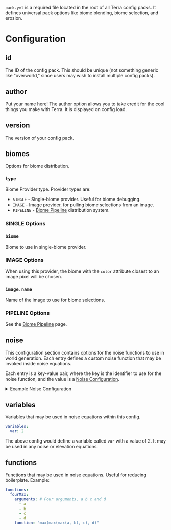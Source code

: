 
[//]: # (pack.yml)
[//]: # (pack configuration)

`pack.yml` is a required file located in the root of all Terra config packs. It defines universal pack options like biome
blending, biome selection, and erosion.

# Configuration

## id
The ID of the config pack. This should be unique (not something generic like "overworld,"
since users may wish to install multiple config packs).  

## author
Put your name here! The author option allows you to take credit for the cool things you make with Terra. It is displayed
on config load.

## version
The version of your config pack.

## biomes
Options for biome distribution.

### `type`
Biome Provider type. Provider types are:
* `SINGLE` - Single-biome provider. Useful for biome debugging.
* `IMAGE` - Image provider, for pulling biome selections from an image.
* `PIPELINE` - [Biome Pipeline](./Biome-Pipeline) distribution system.

### SINGLE Options
### `biome`
Biome to use in single-biome provider.

### IMAGE Options
When using this provider, the biome with the `color` attribute closest to an image pixel will be chosen.
### `image.name`
Name of the image to use for biome selections.

### PIPELINE Options
See the [Biome Pipeline](./Biome-Pipeline) page.

## noise
This configuration section contains options for the noise functions to use in world generation. Each entry defines a
custom noise function that may be invoked inside noise equations.

Each entry is a key-value pair, where the key is the identifier to use for the noise function, and the value is
a [Noise Configuration](./Noise-Options).

<details>
<summary>Example Noise Configuration</summary>

An example noise configuration that defines the `noise2` and `noise3` functions you know and love.
```yaml
noise:
  noise2:
    dimensions: 2
    type: OpenSimplex2
    frequency: 0.0075
    fractal:
      type: FBm
      octaves: 5
  noise3:
    dimensions: 3
    type: OpenSimplex2
    frequency: 0.0075
    fractal:
      type: FBm
      octaves: 5
```

</details>

## variables
Variables that may be used in noise equations within this config.
```yaml
variables:
  var: 2
```
The above config would define a variable called `var` with a value of 2. It may be used in any noise or elevation
equations.

## functions
Functions that may be used in noise equations. Useful for reducing boilerplate. Example:
```yaml
functions:
  fourMax:
    arguments: # Four arguments, a b c and d
      - a
      - b
      - c
      - d
    function: "max(max(max(a, b), c), d)"
```
